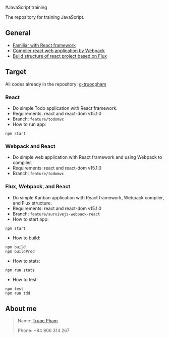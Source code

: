 #JavaScript training

The repository for training JavaScript.

## General
- [Familiar with React framework](https://facebook.github.io/react/)
- [Compiler react web application by Webpack](https://webpack.github.io/)
- [Build structure of react project based on Flux](https://facebook.github.io/react/docs/flux-overview.html)

## Target
All codes already in the repository: [g-truocpham](git@gitlab.asoft-python.com:g-truocpham/javascript-training.git)

### React
+ Do simple Todo application with React framework.
+ Requirements: react and react-dom v15.1.0
+ Branch: `feature/todomvc`
+ How to run app:
```
npm start
```

### Webpack and React
+ Do simple web application with React framework and using Webpack to compiler.
+ Requirements: react and react-dom v15.1.0
+ Branch: `feature/todomvc`

### Flux, Webpack, and React
+ Do simple Kanban application with React framework, Webpack compiler, and Flux structure.
+ Requirements: react and react-dom v15.1.0
+ Branch: `feature/survivejs-webpack-react`
+ How to start app:
```
npm start
```
+ How to build:
```
npm build
npm buildProd
```
+ How to stats:
```
npm run stats
```
+ How to test:
```
npm test
npm run tdd
```

## About me

>Name:  [Truoc Pham](truoc.phamkhac@asnet.com.vn)
>
>Phone: +84 906 314 267
